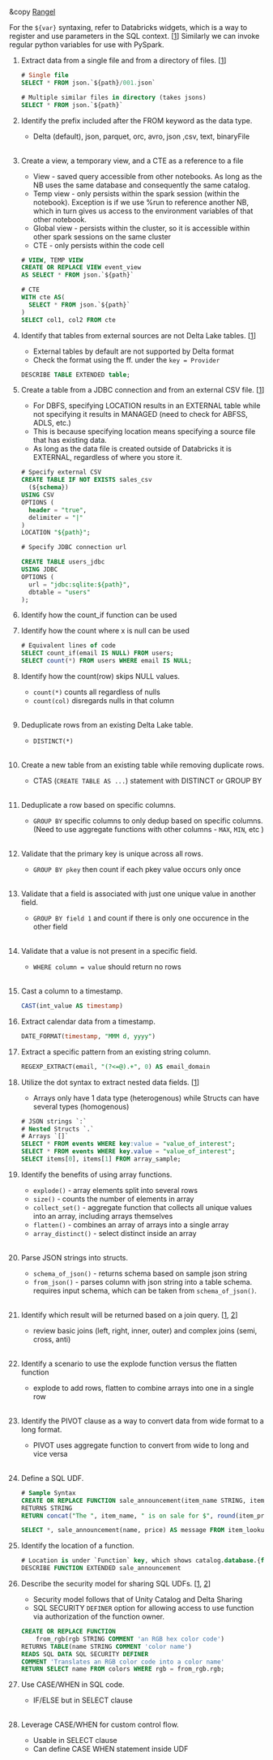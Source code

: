 &copy [Rangel](https://github.com/jtrangel)

For the `${var}` syntaxing, refer to Databricks widgets, which is a way to register and use parameters in the SQL context. [[1](https://docs.databricks.com/en/notebooks/widgets.html)] Similarly we can invoke regular python variables for use with PySpark.

1. Extract data from a single file and from a directory of files. [[1](https://docs.databricks.com/en/files/index.html)]

	```SQL
	# Single file
	SELECT * FROM json.`${path}/001.json`
	
	# Multiple similar files in directory (takes jsons)
	SELECT * FROM json.`${path}`
	```
2. Identify the prefix included after the FROM keyword as the data type.
	- Delta (default), json, parquet, orc, avro, json ,csv, text, binaryFile
	<br />
3. Create a view, a temporary view, and a CTE as a reference to a file
	- View - saved query accessible from other notebooks. As long as the NB uses the same database and consequently the same catalog.
	- Temp view - only persists within the spark session (within the notebook). Exception is if we use %run to reference another NB, which in turn gives us access to the environment variables of that other notebook.
	- Global view - persists within the cluster, so it is accessible within other spark sessions on the same cluster
	- CTE - only persists within the code cell

	```SQL
	# VIEW, TEMP VIEW
	CREATE OR REPLACE VIEW event_view
	AS SELECT * FROM json.`${path}`
	
	# CTE
	WITH cte AS(
	  SELECT * FROM json.`${path}`
	)
	SELECT col1, col2 FROM cte
	```
4. Identify that tables from external sources are not Delta Lake tables. [[1](https://docs.databricks.com/en/sql/language-manual/sql-ref-external-tables.html)] 
	- External tables by default are not supported by Delta format
	- Check the format using the ff. under the `key = Provider`

	```SQL
	DESCRIBE TABLE EXTENDED table;
	```
5. Create a table from a JDBC connection and from an external CSV file. [[1](https://docs.databricks.com/en/sql/language-manual/sql-ref-external-tables.html)] 
	- For DBFS, specifying LOCATION results in an EXTERNAL table while not specifying it results in MANAGED (need to check for ABFSS, ADLS, etc.)
	- This is because specifying location means specifying a source file that has existing data.
	- As long as the data file is created outside of Databricks it is EXTERNAL, regardless of where you store it.

	```SQL
	# Specify external CSV
	CREATE TABLE IF NOT EXISTS sales_csv
	  (${schema})
	USING CSV
	OPTIONS (
	  header = "true",
	  delimiter = "|"
	)
	LOCATION "${path}";
	
	# Specify JDBC connection url
	
	CREATE TABLE users_jdbc
	USING JDBC
	OPTIONS (
	  url = "jdbc:sqlite:${path}",
	  dbtable = "users"
	);
	```
6. Identify how the count_if function can be used

7. Identify how the count where x is null can be used
	```SQL
	# Equivalent lines of code
	SELECT count_if(email IS NULL) FROM users;
	SELECT count(*) FROM users WHERE email IS NULL;
	```
8. Identify how the count(row) skips NULL values.
	- `count(*)` counts all regardless of nulls
	- `count(col)` disregards nulls in that column
	<br />
9. Deduplicate rows from an existing Delta Lake table.
	- `DISTINCT(*)`
	<br />
10. Create a new table from an existing table while removing duplicate rows.
	- CTAS (`CREATE TABLE AS ...`) statement with DISTINCT or GROUP BY
	<br />
11. Deduplicate a row based on specific columns.
	- `GROUP BY` specific columns to only dedup based on specific columns. (Need to use aggregate functions with other columns - `MAX`, `MIN`, etc )
	<br />
12. Validate that the primary key is unique across all rows.
	- `GROUP BY pkey` then count if each pkey value occurs only once
	<br />
13. Validate that a field is associated with just one unique value in another field.
	- `GROUP BY field 1` and count if there is only one occurence in the other field
	<br />
14. Validate that a value is not present in a specific field.
	- `WHERE column = value` should return no rows
	<br />
15. Cast a column to a timestamp.
	```SQL
	CAST(int_value AS timestamp)
	```
16. Extract calendar data from a timestamp.
	```SQL
	DATE_FORMAT(timestamp, "MMM d, yyyy")
	```
17. Extract a specific pattern from an existing string column.
	```SQL
	REGEXP_EXTRACT(email, "(?<=@).+", 0) AS email_domain
	```
18. Utilize the dot syntax to extract nested data fields. [[1](https://docs.databricks.com/en/optimizations/complex-types.html)] 
	- Arrays only have 1 data type (heterogenous) while Structs can have several types (homogenous)

	```SQL
	# JSON strings `:`
	# Nested Structs `.`
	# Arrays `[]`
	SELECT * FROM events WHERE key:value = "value_of_interest";
	SELECT * FROM events WHERE key.value = "value_of_interest";
	SELECT items[0], items[1] FROM array_sample;
	```
19. Identify the benefits of using array functions.
	- `explode()` - array elements split into several rows
	- `size()` - counts the number of elements in array
	- `collect_set()` - aggregate function that collects all unique values into an array, including arrays themselves
	- `flatten()` - combines an array of arrays into a single array
	- `array_distinct()` - select distinct inside an array
	<br />
20. Parse JSON strings into structs.
	- `schema_of_json()` - returns schema based on sample json string
	- `from_json()` - parses column with json string into a table schema. requires input schema, which can be taken from `schema_of_json()`.
	<br />
21. Identify which result will be returned based on a join query. [[1](https://docs.gcp.databricks.com/sql/language-manual/sql-ref-syntax-qry-select-join.html), [2](https://stackoverflow.com/questions/21738784/difference-between-inner-join-and-left-semi-join)]
	- review basic joins (left, right, inner, outer) and complex joins (semi, cross, anti)
	<br />
22. Identify a scenario to use the explode function versus the flatten function
	- explode to add rows, flatten to combine arrays into one in a single row
	<br />
23. Identify the PIVOT clause as a way to convert data from wide format to a long format.
	- PIVOT uses aggregate function to convert from wide to long and vice versa
	<br />
24. Define a SQL UDF.
	```SQL
	# Sample Syntax
	CREATE OR REPLACE FUNCTION sale_announcement(item_name STRING, item_price INT)
	RETURNS STRING
	RETURN concat("The ", item_name, " is on sale for $", round(item_price * 0.8, 0));
	
	SELECT *, sale_announcement(name, price) AS message FROM item_lookup
	```
25. Identify the location of a function.
	```SQL
	# Location is under `Function` key, which shows catalog.database.{function}
	DESCRIBE FUNCTION EXTENDED sale_announcement
	```
26. Describe the security model for sharing SQL UDFs. [[1](https://www.databricks.com/blog/2021/10/20/introducing-sql-user-defined-functions.html), [2](https://docs.databricks.com/en/udf/unity-catalog.html)]
	- Security model follows that of Unity Catalog and Delta Sharing
	- SQL SECURITY `DEFINER` option for allowing access to use function via authorization of the function owner. 
	```SQL
	CREATE OR REPLACE FUNCTION 
	    from_rgb(rgb STRING COMMENT 'an RGB hex color code') 
    RETURNS TABLE(name STRING COMMENT 'color name')
    READS SQL DATA SQL SECURITY DEFINER
    COMMENT 'Translates an RGB color code into a color name'
    RETURN SELECT name FROM colors WHERE rgb = from_rgb.rgb;
	```
27. Use CASE/WHEN in SQL code.
	- IF/ELSE but in SELECT clause
	<br />
28. Leverage CASE/WHEN for custom control flow.
	- Usable in SELECT clause
	- Can define CASE WHEN statement inside UDF


